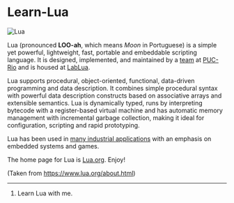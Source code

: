 # Learn-Lua 
![Lua](https://dg8krxphbh767.cloudfront.net/tracks/lua.svg)

Lua (pronounced **LOO-ah**, which means _Moon_ in Portuguese) is a simple yet powerful, lightweight, fast, portable and embeddable scripting language. It is designed, implemented, and maintained by a [team](https://www.lua.org/authors.html) at [PUC-Rio](https://www.puc-rio.br/) and is housed at [LabLua](http://www.lua.inf.puc-rio.br/).

Lua supports procedural, object-oriented, functional, data-driven programming and data description. It combines simple procedural syntax with powerful data description constructs based on associative arrays and extensible semantics. Lua is dynamically typed, runs by interpreting bytecode with a register-based virtual machine and has automatic memory management with incremental garbage collection, making it ideal for configuration, scripting and rapid prototyping.

Lua has been used in  [many industrial applications](https://sites.google.com/site/marbux/home/where-lua-is-used#8S4UcLlroV5fq8i3WSheIA)  with an emphasis on embedded systems and games.

The home page for Lua is  [Lua.org](https://www.lua.org/). Enjoy!

(Taken from https://www.lua.org/about.html)

--------------------------------------------------------------------------------------------------------------------------------------------------

1. Learn Lua with me.

